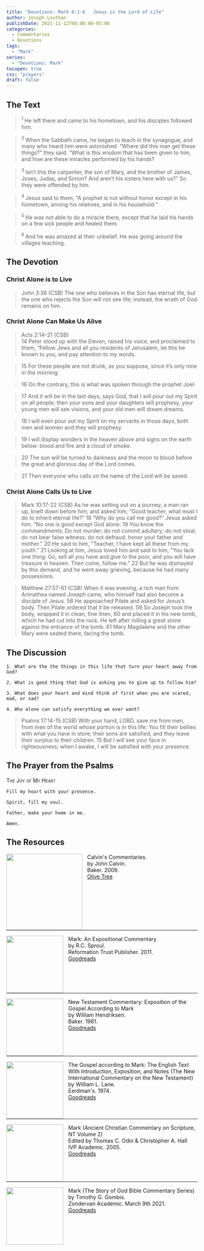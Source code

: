 ```yaml
---
title: "Devotions: Mark 6:1-6	Jesus is the Lord of Life"
author: Joseph Louthan
publishDate: 2021-11-12T00:00:00-05:00
categories:
  - Commentaries
  - Devotions
tags:
  - "Mark"
series:
  - "Devotions: Mark"
tocopen: true
css: "prayers"
draft: false
---
```

## The Text

><sup> 1 </sup> He left there and came to his hometown, and his disciples followed him. 

><sup> 2 </sup> When the Sabbath came, he began to teach in the synagogue, and many who heard him were astonished. “Where did this man get these things?” they said. “What is this wisdom that has been given to him, and how are these miracles performed by his hands? 

><sup> 3 </sup> Isn’t this the carpenter, the son of Mary, and the brother of James, Joses, Judas, and Simon? And aren’t his sisters here with us?” So they were offended by him. 

><sup> 4 </sup> Jesus said to them, “A prophet is not without honor except in his hometown, among his relatives, and in his household.” 

><sup> 5 </sup> He was not able to do a miracle there, except that he laid his hands on a few sick people and healed them. 

><sup> 6 </sup> And he was amazed at their unbelief. He was going around the villages teaching.

## The Devotion

### Christ Alone is to Live

>John 3:36 (CSB) The one who believes in the Son has eternal life, but the one who rejects the Son will not see life; instead, the wrath of God remains on him.

### Christ Alone Can Make Us Alive

>Acts 2:14–21 (CSB)  
> 14  Peter stood up with the Eleven, raised his voice, and proclaimed to them, “Fellow Jews and all you residents of Jerusalem, let this be known to you, and pay attention to my words. 

> 15  For these people are not drunk, as you suppose, since it’s only nine in the morning. 

> 16  On the contrary, this is what was spoken through the prophet Joel: 

> 17  And it will be in the last days, says God, that I will pour out my Spirit on all people; then your sons and your daughters will prophesy, your young men will see visions, and your old men will dream dreams. 

> 18  I will even pour out my Spirit on my servants in those days, both men and women and they will prophesy. 

> 19  I will display wonders in the heaven above and signs on the earth below: blood and fire and a cloud of smoke. 

> 20  The sun will be turned to darkness and the moon to blood before the great and glorious day of the Lord comes. 

> 21  Then everyone who calls on the name of the Lord will be saved.

### Christ Alone Calls Us to Live

>Mark 10:17-22 (CSB) As he was setting out on a journey, a man ran up, knelt down before him, and asked him, “Good teacher, what must I do to inherit eternal life?”
18 “Why do you call me good?” Jesus asked him. “No one is good except God alone. 19 You know the commandments: Do not murder; do not commit adultery; do not steal; do not bear false witness; do not defraud; honor your father and mother.”
20 He said to him, “Teacher, I have kept all these from my youth.”
21 Looking at him, Jesus loved him and said to him, “You lack one thing: Go, sell all you have and give to the poor, and you will have treasure in heaven. Then come, follow me.” 22 But he was dismayed by this demand, and he went away grieving, because he had many possessions.

>Matthew 27:57-61 (CSB) When it was evening, a rich man from Arimathea named Joseph came, who himself had also become a disciple of Jesus. 58 He approached Pilate and asked for Jesus’s body. Then Pilate ordered that it be released. 59 So Joseph took the body, wrapped it in clean, fine linen, 60 and placed it in his new tomb, which he had cut into the rock. He left after rolling a great stone against the entrance of the tomb. 61 Mary Magdalene and the other Mary were seated there, facing the tomb.

## The Discussion

```text
1. What are the the things in this life that turn your heart away from God?
```

```text
2. What is good thing that God is asking you to give up to follow him?
```

```text
3. What does your heart and mind think of first when you are scared, mad, or sad?
```

```text
4. Who alone can satisfy everything we ever want?
```

>Psalms 17:14-15 (CSB) With your hand, LORD, save me from men,
from men of the world
whose portion is in this life:
You fill their bellies with what you have in store;
their sons are satisfied,
and they leave their surplus to their children.
15 But I will see your face in righteousness;
when I awake, I will be satisfied with your presence.

## The Prayer from the Psalms

>

<div style='font-variant: small-caps;'>
The Joy of My Heart
</div>

```text
Fill my heart with your presence.

Spirit, fill my soul.

Father, make your home in me.

Amen.
```

<div style="page-break-after: always;"></div>


## The Resources

<p style="clear:both;">

<img src="/images/resources/commentary-calvin-set.png" align="left" width="200" style="padding-right: 10px" />Calvin's Commentaries.  
by John Calvin.  
Baker. 2009.  
[Olive Tree](https://www.olivetree.com/store/product.php?productid=17517)

<p style="clear:both;">

---

<img src="/images/resources/commentary-mark-sproul.jpg" align="left" width="150" style="padding-right: 10px" />Mark: An Expositional Commentary  
by R.C. Sproul.  
Reformation Trust Publisher. 2011.  
[Goodreads](https://www.goodreads.com/book/show/13329901-mark?ac=1&from_search=true&qid=AjPCOwNAXj&rank=1)

<p style="clear:both;">

---

<img src="/images/resources/commentary-mark-hendriksen.jpg" align="left" width="150" style="padding-right: 10px" />New Testament Commentary: Exposition of the Gospel According to Mark  
by William Hendriksen.  
Baker. 1981.  
[Goodreads](https://www.goodreads.com/book/show/2365098.Mark)

<p style="clear:both;">

---

<img src="/images/resources/commentary-mark-lane.jpg" align="left" width="150" style="padding-right: 10px" />The Gospel according to Mark: The English Text With Introduction, Exposition, and Notes (The New International Commentary on the New Testament)  
by William L. Lane.  
Eerdman's. 1974.  
[Goodreads](https://www.goodreads.com/book/show/978619.The_Gospel_of_Mark?from_search=true&from_srp=true&qid=UOUMUiJ7z4&rank=2)

<p style="clear:both;">

---

<img src="/images/resources/commentary-mark-oden.jpg" align="left" width="150" style="padding-right: 10px" />Mark (Ancient Christian Commentary on Scripture, NT Volume 2)  
Edited by Thomas C. Odin & Christopher A. Hall  
IVP Academic. 2005.  
[Goodreads](https://www.goodreads.com/book/show/33015669-mark)

<p style="clear:both;">

---

<img src="/images/resources/commentary-mark-gombis.jpg" align="left" width="150" style="padding-right: 10px" />Mark (The Story of God Bible Commentary Series)  
by Timothy G. Gombis.   
Zondervan Academic. March 9th 2021.  
[Goodreads](https://www.goodreads.com/book/show/54287613-mark)

<p style="clear:both;">
